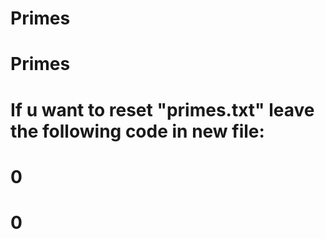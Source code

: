 # Primes
# Primes
# If u want to reset "primes.txt" leave the following code in new file:
# 0
# 0
# 
